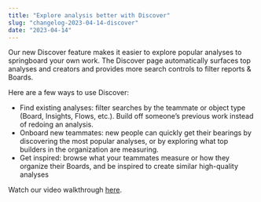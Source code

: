 ```yaml
---
title: "Explore analysis better with Discover"
slug: "changelog-2023-04-14-discover"
date: "2023-04-14"
---
```


Our new Discover feature makes it easier to explore popular analyses to springboard your own work. The Discover page automatically surfaces top analyses and creators and provides more search controls to filter reports & Boards.

Here are a few ways to use Discover:

* Find existing analyses: filter searches by the teammate or object type (Board, Insights, Flows, etc.). Build off someone’s previous work instead of redoing an analysis.
* Onboard new teammates: new people can quickly get their bearings by discovering the most popular analyses, or by exploring what top builders in the organization are measuring.
* Get inspired: browse what your teammates measure or how they organize their Boards, and be inspired to create similar high-quality analyses

Watch our video walkthrough [here](https://www.loom.com/embed/5353fc9abb624e2685d787f43b003dc2).
